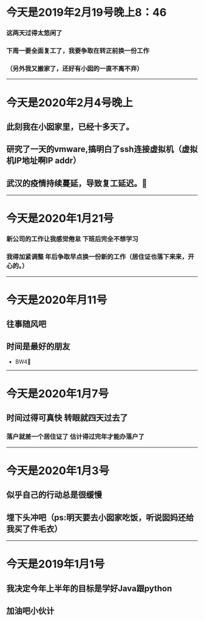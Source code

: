 # 今天是2019年2月19号晚上8：46
### 这两天过得太悠闲了
### 下周一要全面复工了，我要争取在转正前换一份工作
### （另外我又搬家了，还好有小囡的一直不离不弃）
---
# 今天是2020年2月4号晚上
## 此刻我在小囡家里，已经十多天了。
## 研究了一天的vmware,搞明白了ssh连接虚拟机（虚拟机IP地址啊IP addr）
## 武汉的疫情持续蔓延，导致复工延迟。🙏
---
# 今天是2020年1月21号
### 新公司的工作让我感觉倦怠 下班后完全不想学习
### 我得加紧调整  年后争取早点换一份新的工作（居住证也落下来来，开心的。）
----
# 今天是2020年月11号
## 往事随风吧
## 时间是最好的朋友
* BW4🐼
---
# 今天是2020年1月7号
## 时间过得可真快 转眼就四天过去了
### 落户就差一个居住证了 估计得过完年才能办落户了
---
# 今天是2020年1月3号
## 似乎自己的行动总是很缓慢
## 埋下头冲吧（ps:明天要去小囡家吃饭，听说囡妈还给我买了件毛衣）
---
# 今天是2019年1月1号
## 我决定今年上半年的目标是学好Java跟python
## 加油吧小伙计

